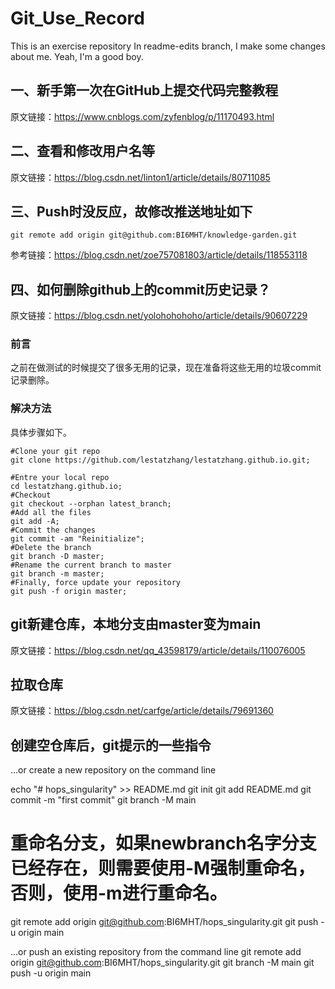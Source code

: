 
# Git_Use_Record
This is an exercise repository
In readme-edits branch, I make some changes about me.
Yeah, I'm a good boy.

## 一、新手第一次在GitHub上提交代码完整教程

原文链接：https://www.cnblogs.com/zyfenblog/p/11170493.html

## 二、查看和修改用户名等
原文链接：https://blog.csdn.net/linton1/article/details/80711085

## 三、Push时没反应，故修改推送地址如下

```
git remote add origin git@github.com:BI6MHT/knowledge-garden.git

```

参考链接：https://blog.csdn.net/zoe757081803/article/details/118553118

## 四、如何删除github上的commit历史记录？

原文链接：https://blog.csdn.net/yolohohohoho/article/details/90607229

### 前言
之前在做测试的时候提交了很多无用的记录，现在准备将这些无用的垃圾commit记录删除。

### 解决方法

具体步骤如下。

```
#Clone your git repo
git clone https://github.com/lestatzhang/lestatzhang.github.io.git;

#Entre your local repo
cd lestatzhang.github.io;
#Checkout
git checkout --orphan latest_branch;
#Add all the files
git add -A;
#Commit the changes
git commit -am "Reinitialize";
#Delete the branch
git branch -D master;
#Rename the current branch to master
git branch -m master;
#Finally, force update your repository
git push -f origin master;
```
## git新建仓库，本地分支由master变为main

原文链接：https://blog.csdn.net/qq_43598179/article/details/110076005

## 拉取仓库

原文链接：https://blog.csdn.net/carfge/article/details/79691360

## 创建空仓库后，git提示的一些指令

…or create a new repository on the command line

echo "# hops_singularity" >> README.md
git init
git add README.md
git commit -m "first commit"
git branch -M main

# 重命名分支，如果newbranch名字分支已经存在，则需要使用-M强制重命名，否则，使用-m进行重命名。

git remote add origin git@github.com:BI6MHT/hops_singularity.git
git push -u origin main

…or push an existing repository from the command line
git remote add origin git@github.com:BI6MHT/hops_singularity.git
git branch -M main
git push -u origin main
